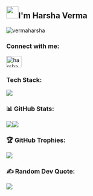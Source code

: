 <h2 class="flex"><img src="https://tva1.sinaimg.cn/large/e6c9d24egy1h1571l0uucg205k05egri.gif" width="32" />I'm Harsha Verma </h2>

<p align="left"> <img src="https://komarev.com/ghpvc/?username=vermaharsha&label=Profile%20views&color=0e75b6&style=flat" alt="vermaharsha" /> </p>

### Connect with me:

<p align="left">
<a href="https://instagram.com/harshaverma___?igshid=NTdlMDg3MTY=" target="blank" ><img align="center" src="https://raw.githubusercontent.com/rahuldkjain/github-profile-readme-generator/master/src/images/icons/Social/instagram.svg" alt="harshaverma___" height="30" width="40" /></a>

<!--
<a href="mailto:vermaharsha939@gmail.com" target="blank" > <img src="https://www.flaticon.com/free-icon/gmail_5968534?term=gmail&page=1&position=4&origin=tag&related_id=5968534" width="40" height="30"></a>
<a href="https://www.linkedin.com/in/harsha-" target="blank" ><img src="linkedin.png" width="30" height="30"></a>
-->

<!-- 
vermaharsha939@gmail.com<br>
My Instagram https://instagram.com/harshaverma___?igshid=NTdlMDg3MTY=
LinkedIn https://www.linkedin.com/in/harsha-
-->

### Tech Stack:

<p align="left">
  <img src="https://skillicons.dev/icons?i=python,html,css,javascript,mysql,cpp,c,java,github&perline=13"/>
  </p>
  

### 📊 GitHub Stats:
<p><img src="https://github-readme-stats.vercel.app/api/top-langs/?username=vermaharsha&theme=algolia&hide_border=true&langs_count=5" /><img src="https://github-readme-stats.vercel.app/api?username=vermaharsha&show_icons=true&theme=algolia&hide_border=true&count_private=true&line_height=27" /></p>

### 🏆 GitHub Trophies:
![](https://github-profile-trophy.vercel.app/?username=vermaharsha&theme=radical&no-frame=false&no-bg=true&margin-w=4)

### ✍️ Random Dev Quote:
![](https://quotes-github-readme.vercel.app/api?type=horizontal&theme=radical)

